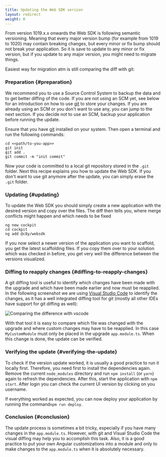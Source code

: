 ```yaml
---
title: Updating the Web SDK version
layout: redirect
weight: 0
---
```


From version 1019.x.x onwards the Web SDK is following semantic versioning. Meaning that every major version bump (for example from 1019 to 1020) may contain breaking changes, but every minor or fix bump should not break your application. So it is save to update to any minor or fix version, but if you update to any major version, you might need to migrate things.
 
Easiest way for migration atm is still comparing the diff with git:

### Preparation {#preparation}

We recommend you to use a Source Control System to backup the data and to get better diffing of the code.
If you are not using an SCM yet, see below for an introduction on how to use [git](https://git-scm.com) to store your changes.
If you are already using an SCM or you don't want to use any, you can jump to the next section.
If you decide not to use an SCM, backup your application before running the update.

Ensure that you have [git](https://git-scm.com/book/en/v2/Getting-Started-Installing-Git) installed on your system.
Then open a terminal and run the following commands:

```shell
cd <<path/to-you-app>>
git init
git add .
git commit -m "init commit"
```

Now your code is committed to a local git repository stored in the `.git` folder.
Next this recipe explains you how to update the Web SDK.
If you don't want to use git anymore after the update, you can simply erase the `.git` folder.

### Updating {#updating}

To update the Web SDK you should simply create a new application with the desired version and copy over the files. The diff then tells you, where merge conflicts might happen and which needs to be fixed

```shell
ng new cockpit
cd cockpit
ng add @c8y/websdk 
```

If you now select a newer version of the application you want to scaffold, you get the latest scaffolding files. If you copy them over to your solution which was checked in before, you get very well the difference between the versions visualized.

### Diffing to reapply changes {#diffing-to-reapply-changes}

A git diffing tool is useful to identify which changes have been made with the upgrade and which have been made earlier and now must be reapplied.
In the following screenshot we are using [Visual Studio Code](https://code.visualstudio.com/) to identify the changes, as it has a well integrated diffing tool for git (mostly all other IDEs have support for git diffing as well):

![Comparing the difference with vscode](/images/web-sdk/update-diff.png)

With that tool it is easy to compare which file was changed with the upgrade and where custom changes may have to be reapplied.
In this case `MyCustomModule` must only be placed in the upgrade `app.module.ts`.
When this change is done, the update can be verified.

### Verifying the update {#verifying-the-update}

To check if the version update worked, it is usually a good practice to run it locally first.
Therefore, you need first to install the dependencies again.
Remove the current `node_modules` directory and run `npm install` (or `yarn`) again to refresh the dependencies.
After this, start the application with `npm start`. After login you can check the current UI version by clicking on you username.

If everything worked as expected, you can now deploy your application by running the command`npm run deploy`.

### Conclusion {#conclusion}

The update process is sometimes a bit tricky, especially if you have many changes in the `app.module.ts`.
However, with git and Visual Studio Code the visual diffing may help you to accomplish this task.
Also, it is a good practice to put your own Angular customizations into a module and only to make changes to the `app.module.ts` when it is absolutely necessary.
